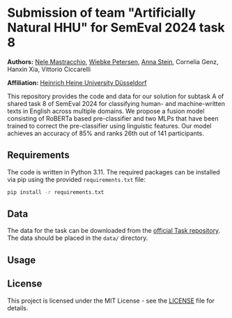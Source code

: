 # Submission of team "Artificially Natural HHU" for SemEval 2024 task 8
**Authors:** [Nele Mastracchio](https://slam.phil.hhu.de/authors/nele), [Wiebke Petersen](https://user.phil.hhu.de/~petersen/), [Anna Stein](https://ansost.com), Cornelia Genz, Hanxin Xia, Vittorio Ciccarelli

**Affiliation:** [Heinrich Heine University Düsseldorf](https://www.hhu.de/)

This repository provides the code and data for our solution for subtask A of shared task 8 of SemEval 2024 for classifying human- and machine-written texts in English across multiple domains. We propose a fusion model consisting of RoBERTa based pre-classifier and two MLPs that have been trained to correct the pre-classifier using linguistic features. Our model achieves an accuracy of 85\% and ranks 26th out of 141 participants. 

## Requirements
The code is written in Python 3.11. The required packages can be installed via pip using the provided `requirements.txt` file:
```bash
pip install -r requirements.txt
```

## Data
The data for the task can be downloaded from the [official Task repository](https://github.com/mbzuai-nlp/SemEval2024-task8). The data should be placed in the `data/` directory.

## Usage


## License
This project is licensed under the MIT License - see the [LICENSE](LICENSE) file for details.
